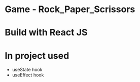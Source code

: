 # Game - Rock_Paper_Scrissors

# Build with React JS

# In project used 
- useState hook
- useEffect hook
